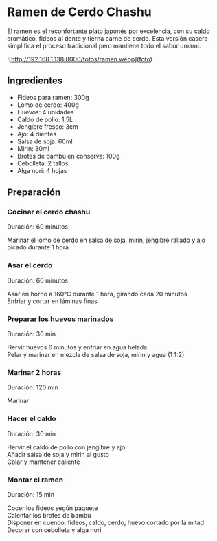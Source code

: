 # Ramen de Cerdo Chashu

El ramen es el reconfortante plato japonés por excelencia, con su caldo aromático, fideos al dente y tierna carne de cerdo. Esta versión casera simplifica el proceso tradicional pero mantiene todo el sabor umami.

![http://192.168.1.138:8000/fotos/ramen.webp](foto)

## Ingredientes

* Fideos para ramen: 300g  
* Lomo de cerdo: 400g  
* Huevos: 4 unidades  
* Caldo de pollo: 1.5L  
* Jengibre fresco: 3cm  
* Ajo: 4 dientes  
* Salsa de soja: 60ml  
* Mirin: 30ml  
* Brotes de bambú en conserva: 100g  
* Cebolleta: 2 tallos  
* Alga nori: 4 hojas  

## Preparación  

### Cocinar el cerdo chashu  

Duración: 60 minutos

Marinar el lomo de cerdo en salsa de soja, mirin, jengibre rallado y ajo picado durante 1 hora  

### Asar el cerdo

Duración: 60 minutos

Asar en horno a 160°C durante 1 hora, girando cada 20 minutos  
Enfriar y cortar en láminas finas  

### Preparar los huevos marinados  

Duración: 30 min

Hervir huevos 6 minutos y enfriar en agua helada  
Pelar y marinar en mezcla de salsa de soja, mirin y agua (1:1:2)  

### Marinar 2 horas

Duración: 120 min

Marinar

### Hacer el caldo  

Duración: 30 min  

Hervir el caldo de pollo con jengibre y ajo  
Añadir salsa de soja y mirin al gusto  
Colar y mantener caliente  

### Montar el ramen  

Duración: 15 min  

Cocer los fideos según paquete  
Calentar los brotes de bambú  
Disponer en cuenco: fideos, caldo, cerdo, huevo cortado por la mitad  
Decorar con cebolleta y alga nori  
